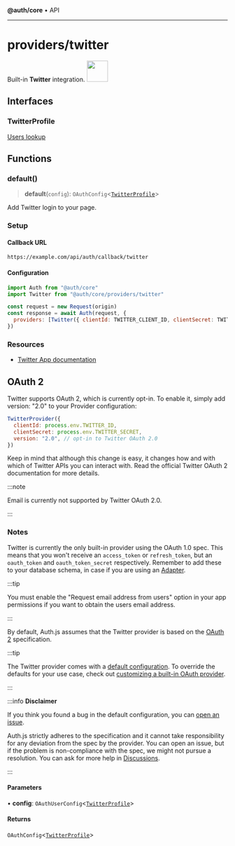 **@auth/core** • API

***

# providers/twitter

<div style={{backgroundColor: "#000", display: "flex", justifyContent: "space-between", color: "#fff", padding: 16}}>
<span>Built-in <b>Twitter</b> integration.</span>
<a href="https://www.twitter.com/">
  <img style={{display: "block"}} src="https://authjs.dev/img/providers/twitter.svg" height="48" />
</a>
</div>

## Interfaces

### TwitterProfile

[Users lookup](https://developer.twitter.com/en/docs/twitter-api/users/lookup/api-reference/get-users-me)

## Functions

### default()

> **default**(`config`): `OAuthConfig`\<[`TwitterProfile`](twitter.md#twitterprofile)\>

Add Twitter login to your page.

### Setup

#### Callback URL
```
https://example.com/api/auth/callback/twitter
```

#### Configuration
```js
import Auth from "@auth/core"
import Twitter from "@auth/core/providers/twitter"

const request = new Request(origin)
const response = await Auth(request, {
  providers: [Twitter({ clientId: TWITTER_CLIENT_ID, clientSecret: TWITTER_CLIENT_SECRET })],
})
```

### Resources

- [Twitter App documentation](https://developer.twitter.com/en/apps)

## OAuth 2
Twitter supports OAuth 2, which is currently opt-in. To enable it, simply add version: "2.0" to your Provider configuration:
```js title="pages/api/auth/[...nextauth].js"
TwitterProvider({
  clientId: process.env.TWITTER_ID,
  clientSecret: process.env.TWITTER_SECRET,
  version: "2.0", // opt-in to Twitter OAuth 2.0
})
```
Keep in mind that although this change is easy, it changes how and with which of Twitter APIs you can interact with. Read the official Twitter OAuth 2 documentation for more details.

:::note

Email is currently not supported by Twitter OAuth 2.0.

:::

### Notes

Twitter is currently the only built-in provider using the OAuth 1.0 spec.
This means that you won't receive an `access_token` or `refresh_token`, but an `oauth_token` and `oauth_token_secret` respectively. Remember to add these to your database schema, in case if you are using an [Adapter](https://authjs.dev/reference/core/adapters).

:::tip

You must enable the "Request email address from users" option in your app permissions if you want to obtain the users email address.

:::

By default, Auth.js assumes that the Twitter provider is
based on the [OAuth 2](https://www.rfc-editor.org/rfc/rfc6749.html) specification.

:::tip

The Twitter provider comes with a [default configuration](https://github.com/nextauthjs/next-auth/blob/main/packages/core/src/providers/twitter.ts).
To override the defaults for your use case, check out [customizing a built-in OAuth provider](https://authjs.dev/guides/providers/custom-provider#override-default-options).

:::

:::info **Disclaimer**

If you think you found a bug in the default configuration, you can [open an issue](https://authjs.dev/new/provider-issue).

Auth.js strictly adheres to the specification and it cannot take responsibility for any deviation from
the spec by the provider. You can open an issue, but if the problem is non-compliance with the spec,
we might not pursue a resolution. You can ask for more help in [Discussions](https://authjs.dev/new/github-discussions).

:::

#### Parameters

• **config**: `OAuthUserConfig`\<[`TwitterProfile`](twitter.md#twitterprofile)\>

#### Returns

`OAuthConfig`\<[`TwitterProfile`](twitter.md#twitterprofile)\>
